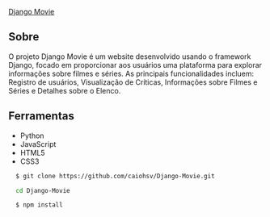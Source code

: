 
[Django Movie](https://web-production-64e5.up.railway.app/)

## Sobre
O projeto Django Movie é um website desenvolvido
usando o framework Django, focado em proporcionar
aos usuários uma plataforma para explorar informações
sobre filmes e séries. As principais funcionalidades
incluem: Registro de usuários, Visualização de Críticas,
Informações sobre Filmes e Séries e Detalhes sobre o
Elenco.

## Ferramentas 
- Python 
- JavaScript
- HTML5
- CSS3

```bash
  $ git clone https://github.com/caiohsv/Django-Movie.git
```

```bash
  cd Django-Movie
```

```bash
  $ npm install
```
